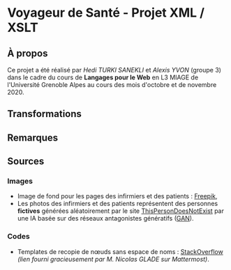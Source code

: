 # Voyageur de Santé - Projet XML / XSLT

## À propos

Ce projet a été réalisé par *Hedi TURKI SANEKLI* et *Alexis YVON* (groupe 3) dans le cadre du cours de **Langages pour le Web** en L3 MIAGE de l'Université Grenoble Alpes au cours des mois d'octobre et de novembre 2020.

## Transformations



## Remarques



## Sources

### Images

* Image de fond pour les pages des infirmiers et des patients : [Freepik](https://fr.freepik.com/vecteurs-premium/modele-sans-couture-symbole-medical-foret-dentaire-seringue-pilule-fiole-adn_4370641.htm),
* Les photos des infirmiers et des patients représentent des personnes **fictives** générées aléatoirement par le site [ThisPersonDoesNotExist](https://thispersondoesnotexist.com/) par une IA basée sur des réseaux antagonistes génératifs ([GAN](https://en.wikipedia.org/wiki/Generative_adversarial_network)).

### Codes

* Templates de recopie de nœuds sans espace de noms : [StackOverflow](https://stackoverflow.com/a/20001084) *(lien fourni gracieusement par M. Nicolas GLADE sur Mattermost)*.
